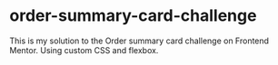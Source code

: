 # order-summary-card-challenge
This is my solution to the Order summary card challenge on Frontend Mentor. Using custom CSS and flexbox. 
